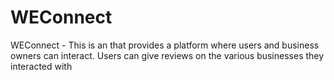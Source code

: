 # WEConnect
WEConnect - This is an that provides a platform where users and business owners can interact. Users can give reviews on the various businesses they interacted with
